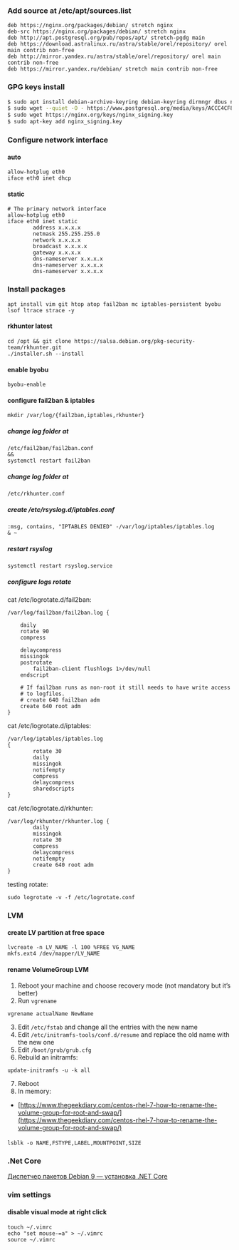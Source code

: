 ### Add source at /etc/apt/sources.list
```
deb https://nginx.org/packages/debian/ stretch nginx
deb-src https://nginx.org/packages/debian/ stretch nginx
deb http://apt.postgresql.org/pub/repos/apt/ stretch-pgdg main
deb https://download.astralinux.ru/astra/stable/orel/repository/ orel main contrib non-free
deb http://mirror.yandex.ru/astra/stable/orel/repository/ orel main contrib non-free
deb https://mirror.yandex.ru/debian/ stretch main contrib non-free
```
### GPG keys install
```sh
$ sudo apt install debian-archive-keyring debian-keyring dirmngr dbus ntp open-vm-tools -y
$ sudo wget --quiet -O - https://www.postgresql.org/media/keys/ACCC4CF8.asc | sudo apt-key add -
$ sudo wget https://nginx.org/keys/nginx_signing.key
$ sudo apt-key add nginx_signing.key
```
### Configure network interface
#### auto
```
allow-hotplug eth0
iface eth0 inet dhcp
```
#### static
```
# The primary network interface
allow-hotplug eth0
iface eth0 inet static
        address x.x.x.x
        netmask 255.255.255.0
        network x.x.x.x
        broadcast x.x.x.x
        gateway x.x.x.x
        dns-nameserver x.x.x.x
        dns-nameserver x.x.x.x
        dns-nameserver x.x.x.x
```
### Install packages
`apt install vim git htop atop fail2ban mc iptables-persistent byobu lsof ltrace strace -y`
#### rkhunter latest
```
cd /opt && git clone https://salsa.debian.org/pkg-security-team/rkhunter.git
./installer.sh --install
```
#### enable byobu
`byobu-enable`
#### configure fail2ban & iptables
`mkdir /var/log/{fail2ban,iptables,rkhunter}`
##### change log folder at
```
/etc/fail2ban/fail2ban.conf 
&&
systemctl restart fail2ban
```
##### change log folder at
```
/etc/rkhunter.conf
```
##### create /etc/rsyslog.d/iptables.conf
```
:msg, contains, "IPTABLES DENIED" -/var/log/iptables/iptables.log
& ~
```
##### restart rsyslog
```systemctl restart rsyslog.service```
##### configure logs rotate
cat /etc/logrotate.d/fail2ban:
```
/var/log/fail2ban/fail2ban.log {

    daily
    rotate 90
    compress

    delaycompress
    missingok
    postrotate
        fail2ban-client flushlogs 1>/dev/null
    endscript

    # If fail2ban runs as non-root it still needs to have write access
    # to logfiles.
    # create 640 fail2ban adm
    create 640 root adm
}
```
cat /etc/logrotate.d/iptables:
```
/var/log/iptables/iptables.log
{
        rotate 30
        daily
        missingok
        notifempty
        compress
        delaycompress
        sharedscripts
}
```
cat /etc/logrotate.d/rkhunter:
```
/var/log/rkhunter/rkhunter.log {
        daily
        missingok
        rotate 30
        compress
        delaycompress
        notifempty
        create 640 root adm
}
```
testing rotate: 
```
sudo logrotate -v -f /etc/logrotate.conf
```
### LVM
#### create LV partition at free space
```
lvcreate -n LV_NAME -l 100 %FREE VG_NAME
mkfs.ext4 /dev/mapper/LV_NAME
```
#### rename VolumeGroup LVM
1. Reboot your machine and choose recovery mode (not mandatory but it’s better)
2. Run `vgrename`
```
vgrename actualName NewName
```
3. Edit `/etc/fstab` and change all the entries with the new name
4. Edit `/etc/initramfs-tools/conf.d/resume` and replace the old name with the new one
5. Edit `/boot/grub/grub.cfg` 
6. Rebuild an initramfs:
```
update-initramfs -u -k all
```
7. Reboot
8. In memory:
 * [https://www.thegeekdiary.com/centos-rhel-7-how-to-rename-the-volume-group-for-root-and-swap/](https://www.thegeekdiary.com/centos-rhel-7-how-to-rename-the-volume-group-for-root-and-swap/)
#### 
```
lsblk -o NAME,FSTYPE,LABEL,MOUNTPOINT,SIZE
```
### .Net Core
[Диспетчер пакетов Debian 9 — установка .NET Core](https://docs.microsoft.com/ru-ru/dotnet/core/install/linux-package-manager-debian9)
### vim settings
#### disable visual mode at right click
```
touch ~/.vimrc
echo "set mouse-=a" > ~/.vimrc
source ~/.vimrc
```
